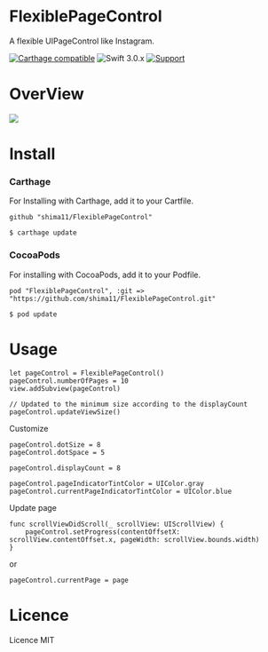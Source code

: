 # FlexiblePageControl
A flexible UIPageControl like Instagram.

[![Carthage compatible](https://img.shields.io/badge/Carthage-compatible-4BC51D.svg?style=flat)](https://github.com/hsylife/SwiftyPickerPopover)
 ![Swift 3.0.x](https://img.shields.io/badge/Swift-3.0.x-orange.svg)
 [![Support](https://img.shields.io/badge/support-iOS%208%2B%20-blue.svg?style=flat)](https://www.apple.com/nl/ios/)

# OverView

![](demo.gif)

# Install

### Carthage
For Installing with Carthage, add it to your Cartfile.

````
github "shima11/FlexiblePageControl"
````
````
$ carthage update
````

### CocoaPods

For installing with CocoaPods, add it to your Podfile.
```
pod "FlexiblePageControl", :git => "https://github.com/shima11/FlexiblePageControl.git"
```
```
$ pod update
```

# Usage

````
let pageControl = FlexiblePageControl()
pageControl.numberOfPages = 10
view.addSubview(pageControl)

// Updated to the minimum size according to the displayCount
pageControl.updateViewSize()
````

Customize
````
pageControl.dotSize = 8
pageControl.dotSpace = 5

pageControl.displayCount = 8

pageControl.pageIndicatorTintColor = UIColor.gray
pageControl.currentPageIndicatorTintColor = UIColor.blue
````

Update page

````
func scrollViewDidScroll(_ scrollView: UIScrollView) {
    pageControl.setProgress(contentOffsetX: scrollView.contentOffset.x, pageWidth: scrollView.bounds.width)
}
````
or
````
pageControl.currentPage = page
````

# Licence

Licence MIT
